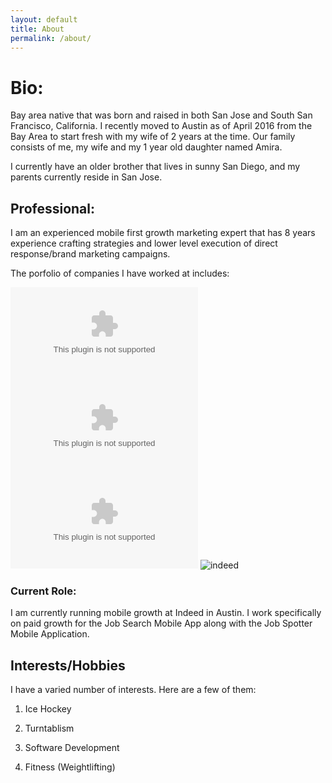 ```yaml
---
layout: default
title: About
permalink: /about/
---
```


# Bio:

Bay area native that was born and raised in both San Jose and South San Francisco, California.
I recently moved to Austin as of April 2016 from the Bay Area to start fresh with my wife of
2 years at the time. Our family consists of me, my wife and my 1 year old daughter named Amira.

I currently have an older brother that lives in sunny San Diego, and my parents currently reside in San Jose.

## Professional:
I am an experienced mobile first growth marketing expert that has 8 years experience crafting
strategies and lower level execution of direct response/brand marketing campaigns.

The porfolio of companies I have worked at includes:

![lyft](https://logo.clearbit.com/lyft.com?size=50)
![zynga](https://logo.clearbit.com/zynga.com?size=50)
![ea](https://logo.clearbit.com/ea.com?size=50)
![indeed](https://logo.clearbit.com/indeed.jobs?size=50)

### Current Role:
I am currently running mobile growth at Indeed in Austin. I work specifically on paid growth
for the Job Search Mobile App along with the Job Spotter Mobile Application.

## Interests/Hobbies
I have a varied number of interests. Here are a few of them:
1. Ice Hockey

2. Turntablism

3. Software Development

4. Fitness (Weightlifting)
